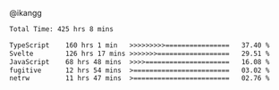 @ikangg
<!--START_SECTION:waka-->

```txt
Total Time: 425 hrs 8 mins

TypeScript    160 hrs 1 min   >>>>>>>>>================   37.40 %
Svelte        126 hrs 17 mins >>>>>>>==================   29.51 %
JavaScript    68 hrs 48 mins  >>>>=====================   16.08 %
fugitive      12 hrs 54 mins  >========================   03.02 %
netrw         11 hrs 47 mins  >========================   02.76 %
```

<!--END_SECTION:waka-->

